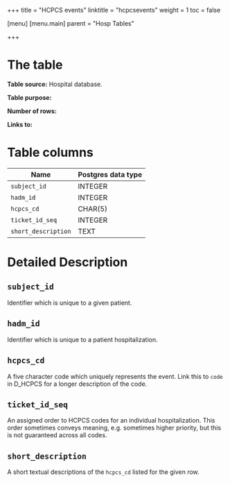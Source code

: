 +++
title = "HCPCS events"
linktitle = "hcpcsevents"
weight = 1
toc = false

[menu]
  [menu.main]
    parent = "Hosp Tables"

+++

# The  table

**Table source:** Hospital database.

**Table purpose:** 

**Number of rows:** 

**Links to:**

<!--

# Important considerations

-->

# Table columns

Name | Postgres data type
---- | ----
`subject_id` | INTEGER
`hadm_id` | INTEGER
`hcpcs_cd` | CHAR(5)
`ticket_id_seq` | INTEGER
`short_description` | TEXT

# Detailed Description

## `subject_id`

Identifier which is unique to a given patient.

## `hadm_id`

Identifier which is unique to a patient hospitalization.

## `hcpcs_cd`

A five character code which uniquely represents the event.
Link this to `code` in D_HCPCS for a longer description of the code.

## `ticket_id_seq`

An assigned order to HCPCS codes for an individual hospitalization. This order sometimes conveys meaning, e.g. sometimes higher priority, but this is not guaranteed across all codes.

## `short_description`

A short textual descriptions of the `hcpcs_cd` listed for the given row.